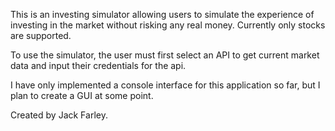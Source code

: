 This is an investing simulator allowing users to simulate the experience of investing 
in the market without risking any real money. Currently only stocks are supported.

To use the simulator, the user must first select an API to get current market data and
input their credentials for the api.

I have only implemented a console interface for this application so far, but I plan
to create a GUI at some point.

Created by Jack Farley.
